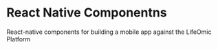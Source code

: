 # React Native Componentns

React-native components for building a mobile app against the LifeOmic Platform
